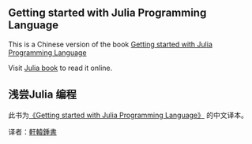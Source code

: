 Getting started with Julia Programming Language
-----

This is a Chinese version of the book [Getting started with Julia Programming Language](http://www.amazon.com/Getting-started-Julia-Programming-Language/dp/178328479X/)

Visit [Julia book](http://juliabook.josephjctang.com) to read it online.


浅尝Julia 编程
-----

此书为[《Getting started with Julia Programming Language》](http://www.amazon.com/Getting-started-Julia-Programming-Language/dp/178328479X/) 的中文译本。

译者：[軒轅鍾書](http://profile.josephjctang.com)

